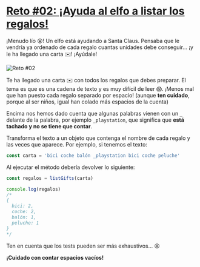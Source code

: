# [Reto #02: ¡Ayuda al elfo a listar los regalos!](https://2021.adventjs.dev/challenges/02)

¡Menudo lío 😵! Un elfo está ayudando a Santa Claus. Pensaba que le vendría ya ordenado de cada regalo cuantas unidades debe conseguir... ¡y le ha llegado una carta ✉️! ¡Ayúdale!

![Reto #02](https://2021.adventjs.dev/elf.png)

Te ha llegado una carta ✉️ con todos los regalos que debes preparar. El tema es que es una cadena de texto y es muy difícil de leer 😱. ¡Menos mal que han puesto cada regalo separado por espacio! (aunque **ten cuidado**, porque al ser niños, igual han colado más espacios de la cuenta)

Encima nos hemos dado cuenta que algunas palabras vienen con un `_` delante de la palabra, por ejemplo `_playstation`, que significa que **está tachado y no se tiene que contar**.

Transforma el texto a un objeto que contenga el nombre de cada regalo y las veces que aparece. Por ejemplo, si tenemos el texto:

```javascript
const carta = 'bici coche balón _playstation bici coche peluche'
```

Al ejecutar el método debería devolver lo siguiente:

```javascript
const regalos = listGifts(carta)

console.log(regalos)
/*
{
  bici: 2,
  coche: 2,
  balón: 1,
  peluche: 1
}
*/
```

Ten en cuenta que los tests pueden ser más exhaustivos... 😝

**¡Cuidado con contar espacios vacíos!**
